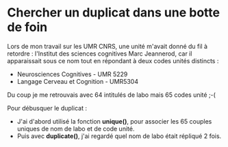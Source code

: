 # Chercher un duplicat dans une botte de foin

Lors de mon travail sur les UMR CNRS, une unité m'avait donné du fil à retordre : l'Institut des sciences cognitives Marc Jeannerod, car il apparaissait sous ce nom tout en répondant à deux codes unités distincts :
- Neurosciences Cognitives - UMR 5229
- Langage Cerveau et Cognition - UMR5304 

Du coup je me retrouvais avec 64 intitulés de labo mais 65 codes unité ;-(

Pour débusquer le duplicat :
- J'ai d'abord utilisé la fonction **unique()**, pour associer les 65 couples uniques de nom de labo et de code unité.
- Puis avec **duplicate()**, j'ai regardé quel nom de labo était répliqué 2 fois.
